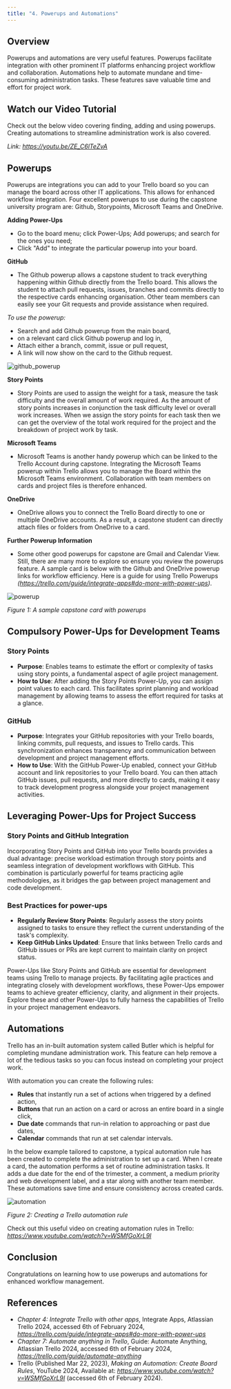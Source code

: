 ```yaml
---
title: "4. Powerups and Automations"
---
```


## Overview

Powerups and automations are very useful features. Powerups facilitate integration with other
prominent IT platforms enhancing project workflow and collaboration. Automations help to automate
mundane and time-consuming administration tasks. These features save valuable time and effort for
project work.

## Watch our Video Tutorial

Check out the below video covering finding, adding and using powerups. Creating automations to
streamline administration work is also covered.

_Link: https://youtu.be/ZE_C6lTeZvA_

## Powerups

Powerups are integrations you can add to your Trello board so you can manage the board across other
IT applications. This allows for enhanced workflow integration. Four excellent powerups to use
during the capstone university program are: Github, Storypoints, Microsoft Teams and OneDrive.

**Adding Power-Ups**

- Go to the board menu; click Power-Ups; Add powerups; and search for the ones you need;
- Click "Add" to integrate the particular powerup into your board.

**GitHub**

- The Github powerup allows a capstone student to track everything happening within Github directly
  from the Trello board. This allows the student to attach pull requests, issues, branches and
  commits directly to the respective cards enhancing organisation. Other team members can easily see
  your Git requests and provide assistance when required.

_To use the powerup:_

- Search and add Github powerup from the main board,
- on a relevant card click Github powerup and log in,
- Attach either a branch, commit, issue or pull request,
- A link will now show on the card to the Github request.

![github_powerup](../../../../../public/img_trello_training/c4_github_powerup.png)

**Story Points**

- Story Points are used to assign the weight for a task, measure the task difficulty and the overall
  amount of work required. As the amount of story points increases in conjunction the task
  difficulty level or overall work increases. When we assign the story points for each task then we
  can get the overview of the total work required for the project and the breakdown of project work
  by task.

**Microsoft Teams**

- Microsoft Teams is another handy powerup which can be linked to the Trello Account during
  capstone. Integrating the Microsoft Teams powerup within Trello allows you to manage the Board
  within the Microsoft Teams environment. Collaboration with team members on cards and project files
  is therefore enhanced.

**OneDrive**

- OneDrive allows you to connect the Trello Board directly to one or multiple OneDrive accounts. As
  a result, a capstone student can directly attach files or folders from OneDrive to a card.

**Further Powerup Information**

- Some other good powerups for capstone are Gmail and Calendar View. Still, there are many more to
  explore so ensure you review the powerups feature. A sample card is below with the Github and
  OneDrive powerup links for workflow efficiency. Here is a guide for using Trello Powerups
  _(https://trello.com/guide/integrate-apps#do-more-with-power-ups)_.

![powerup](../../../../../public/img_trello_training/c4_powerup.png)

_Figure 1: A sample capstone card with powerups_

## Compulsory Power-Ups for Development Teams

### Story Points

- **Purpose**: Enables teams to estimate the effort or complexity of tasks using story points, a
  fundamental aspect of agile project management.
- **How to Use**: After adding the Story Points Power-Up, you can assign point values to each card.
  This facilitates sprint planning and workload management by allowing teams to assess the effort
  required for tasks at a glance.

### GitHub

- **Purpose**: Integrates your GitHub repositories with your Trello boards, linking commits, pull
  requests, and issues to Trello cards. This synchronization enhances transparency and communication
  between development and project management efforts.
- **How to Use**: With the GitHub Power-Up enabled, connect your GitHub account and link
  repositories to your Trello board. You can then attach GitHub issues, pull requests, and more
  directly to cards, making it easy to track development progress alongside your project management
  activities.

## Leveraging Power-Ups for Project Success

### Story Points and GitHub Integration

Incorporating Story Points and GitHub into your Trello boards provides a dual advantage: precise
workload estimation through story points and seamless integration of development workflows with
GitHub. This combination is particularly powerful for teams practicing agile methodologies, as it
bridges the gap between project management and code development.

### Best Practices for power-ups

- **Regularly Review Story Points**: Regularly assess the story points assigned to tasks to ensure
  they reflect the current understanding of the task's complexity.
- **Keep GitHub Links Updated**: Ensure that links between Trello cards and GitHub issues or PRs are
  kept current to maintain clarity on project status.

Power-Ups like Story Points and GitHub are essential for development teams using Trello to manage
projects. By facilitating agile practices and integrating closely with development workflows, these
Power-Ups empower teams to achieve greater efficiency, clarity, and alignment in their projects.
Explore these and other Power-Ups to fully harness the capabilities of Trello in your project
management endeavors.

## Automations

Trello has an in-built automation system called Butler which is helpful for completing mundane
administration work. This feature can help remove a lot of the tedious tasks so you can focus
instead on completing your project work.

With automation you can create the following rules:

- **Rules** that instantly run a set of actions when triggered by a defined action,
- **Buttons** that run an action on a card or across an entire board in a single click,
- **Due date** commands that run-in relation to approaching or past due dates,
- **Calendar** commands that run at set calendar intervals.

In the below example tailored to capstone, a typical automation rule has been created to complete
the administration to set up a card. When I create a card, the automation performs a set of routine
administration tasks. It adds a due date for the end of the trimester, a comment, a medium priority
and web development label, and a star along with another team member. These automations save time
and ensure consistency across created cards.

![automation](../../../../../public/img_trello_training/c4_automation.png)

_Figure 2: Creating a Trello automation rule_

Check out this useful video on creating automation rules in Trello:
*https://www.youtube.com/watch?v=WSMfGoXrL9I*

## Conclusion

Congratulations on learning how to use powerups and automations for enhanced workflow management.

## References

- _Chapter 4: Integrate Trello with other apps_, Integrate Apps, Atlassian Trello 2024, accessed 6th
  of February 2024, *https://trello.com/guide/integrate-apps#do-more-with-power-ups*
- _Chapter 7: Automate anything in Trello_, Guide: Automate Anything, Atlassian Trello 2024,
  accessed 6th of February 2024, *https://trello.com/guide/automate-anything*
- Trello (Published Mar 22, 2023), _Making an Automation: Create Board Rules_, YouTube 2024,
  Available at: *https://www.youtube.com/watch?v=WSMfGoXrL9I* (accessed 6th of February 2024).
